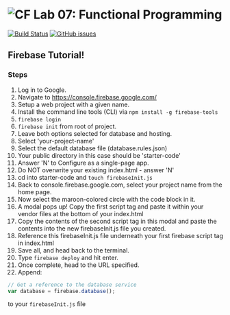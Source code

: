 ![CF](https://i.imgur.com/7v5ASc8.png)  Lab 07: Functional Programming
=======
[![Build Status](https://travis-ci.org/codefellows-seattle-301d4/07-functional-programming.svg?branch=master)](https://travis-ci.org/codefellows-seattle-301d4/07-functional-programming) [![GitHub issues](https://img.shields.io/badge/Stuck%3F-Ask%20for%20Help!-orange.svg)](https://github.com/codefellows/seattle-301d7/issues/new)

## Firebase Tutorial!

### Steps

1. Log in to Google.
2. Navigate to https://console.firebase.google.com/
3. Setup a web project with a given name.
4. Install the command line tools (CLI) via `npm install -g firebase-tools`
5. `firebase login`
6. `firebase init` from root of project.
7. Leave both options selected for database and hosting.
8. Select 'your-project-name'
9. Select the default database file (database.rules.json)
10. Your public directory in this case should be 'starter-code'
11. Answer 'N' to Configure as a single-page app.
12. Do NOT overwrite your existing index.html - answer 'N'
13. cd into starter-code and `touch firebaseInit.js` 
14. Back to console.firebase.google.com, select your project name from the home page.
15. Now select the maroon-colored circle with the code block in it.
16. A modal pops up! Copy the first script tag and paste it within your vendor files at the bottom of your index.html
17. Copy the contents of the second script tag in this modal and paste the contents into the new firebaseInit.js file you created.
18. Reference this firebaseInit.js file underneath your first firebase script tag in index.html
19. Save all, and head back to the terminal.
19. Type `firebase deploy` and hit enter.
20. Once complete, head to the URL specified.
21. Append: 
```js
// Get a reference to the database service
var database = firebase.database();
```
to your `firebaseInit.js` file
